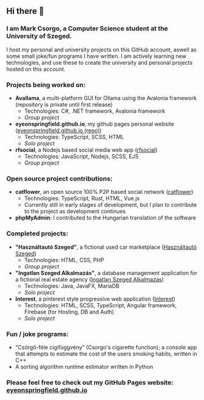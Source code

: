 ## Hi there 👋
### I am Mark Csorgo, a Computer Science student at the University of Szeged.

I host my personal and university projects on this GitHub account, aswell as some small joke/fun programs I have written. I am actively learning new technologies, and use these to create the university and personal projects hosted on this account.



### Projects being worked on:
- **Avallama**, a multi-platform GUI for Ollama using the Avalonia framework (repository is private until first release)
  - Technologies: C#, .NET framework, Avalonia framework
  - *Group project*
- **eyeonspringfield.github.io**, my github pages personal website ([eyeonspringfield.github.io (repo)](https://github.com/eyeonspringfield/eyeonspringfield.github.io))
  - Technologies: TypeScript, SCSS, HTML
  - *Solo project*
- **rfsocial**, a Nodejs based social media web app ([rfsocial](https://github.com/rfsocial/rfsocial))
  - Technologies: JavaScript, Nodejs, SCSS, EJS
  - *Group project*
 
### Open source project contributions:
- **catflower**, an open source 100% P2P based social network ([catflower](https://github.com/bmartin042503/catflower))
  - Technologies: TypeScript, Rust, HTML, Vue.js
  - Currently still in early stages of development, but I plan to contribute to the project as development continues
 - **phpMyAdmin**: I contributed to the Hungarian translation of the software

### Completed projects:
- **"Használtautó Szeged"**, a fictional used car marketplace ([Használtautó Szeged](https://github.com/eyeonspringfield/webtervprojekt2024))
  - Technologies: HTML, CSS, PHP
  - *Group project*
- **"Ingatlan Szeged Alkalmazás"**, a database management application for a fictional real estate agency ([Ingatlan Szeged Alkalmazás](https://github.com/eyeonspringfield/databasesproject))
  - Technologies: Java, JavaFX, MariaDB
  - *Solo project*
- **Interest**, a pinterest style progressive web application ([Interest](https://github.com/eyeonspringfield/Interest_PWA))
  - Technologies: HTML, SCSS, TypeScript, Angular framework, Firebase (for Hosting, DB and Auth)
  - *Solo project*

### Fun / joke programs:
- "Csörgő-féle cigifüggvény" (Csorgo's cigarette function); a console app that attempts to estimate the cost of the users smoking habits, written in C++
- A sorting algorithm runtime estimator written in Python

### Please feel free to check out my GitHub Pages website: [eyeonspringfield.github.io](https://eyeonspringfield.github.io/)
